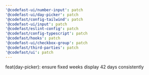 ```yaml
---
'@codefast-ui/number-input': patch
'@codefast-ui/day-picker': patch
'@codefast/config-tailwind': patch
'@codefast-ui/input': patch
'@codefast/eslint-config': patch
'@codefast/config-typescript': patch
'@codefast/hooks': patch
'@codefast-ui/checkbox-group': patch
'@codefast/third-parties': patch
'@codefast/ui': patch
---
```


feat(day-picker): ensure fixed weeks display 42 days consistently
